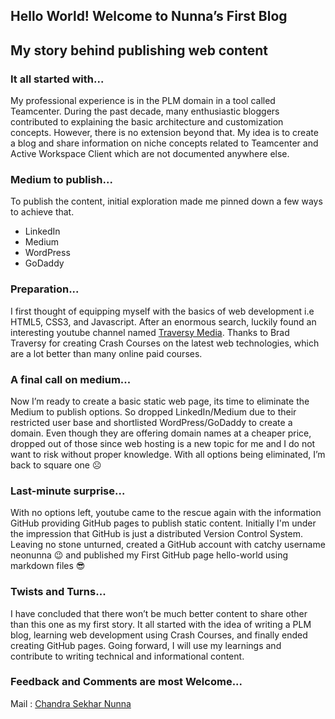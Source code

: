 ## Hello World! Welcome to Nunna’s First Blog
## My story behind publishing web content

### It all started with...
My professional experience is in the PLM domain in a tool called Teamcenter. During the past decade, many enthusiastic bloggers contributed to explaining the basic architecture and customization concepts. However, there is no extension beyond that. My idea is to create a blog and share information on niche concepts related to Teamcenter and Active Workspace Client which are not documented anywhere else.

### Medium to publish...
To publish the content, initial exploration made me pinned down a few ways to achieve that.
- LinkedIn
- Medium
- WordPress
- GoDaddy

### Preparation...
I first thought of equipping myself with the basics of web development i.e HTML5, CSS3, and Javascript. After an enormous search, luckily found an interesting youtube channel named [Traversy Media](https://www.youtube.com/user/TechGuyWeb). Thanks to Brad Traversy for creating Crash Courses on the latest web technologies, which are a lot better than many online paid courses.

### A final call on medium...
Now I’m ready to create a basic static web page, its time to eliminate the Medium to publish options. So dropped LinkedIn/Medium due to their restricted user base and shortlisted WordPress/GoDaddy to create a domain. Even though they are offering domain names at a cheaper price, dropped out of those since web hosting is a new topic for me and I do not want to risk without proper knowledge. With all options being eliminated, I’m back to square one :frowning_face:

### Last-minute surprise...
With no options left, youtube came to the rescue again with the information GitHub providing GitHub pages to publish static content. Initially I'm under the impression that GitHub is just a distributed Version Control System. Leaving no stone unturned, created a GitHub account with catchy username neonunna :wink: and published my First GitHub page hello-world using markdown files :sunglasses:

### Twists and Turns...
I have concluded that there won’t be much better content to share other than this one as my first story. It all started with the idea of writing a PLM blog, learning web development using Crash Courses, and finally ended creating GitHub pages. Going forward, I will use my learnings and contribute to writing technical and informational content.

### Feedback and Comments are most Welcome...

Mail : [Chandra Sekhar Nunna](mailto:nunnacsekhar@gmail.com)
